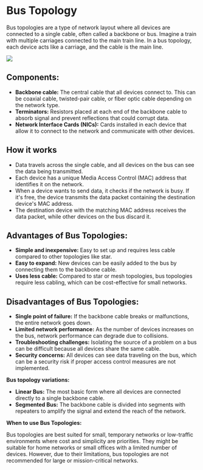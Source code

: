 # Bus Topology
Bus topologies are a type of network layout where all devices are connected to a single cable, often called a backbone or bus. Imagine a train with multiple carriages connected to the main train line. In a bus topology, each device acts like a carriage, and the cable is the main line.

![](https://cdn1.byjus.com/wp-content/uploads/2022/07/bus-topology.png)

## Components:
- **Backbone cable:** The central cable that all devices connect to. This can be coaxial cable, twisted-pair cable, or fiber optic cable depending on the network type.
- **Terminators:** Resistors placed at each end of the backbone cable to absorb signal and prevent reflections that could corrupt data.
- **Network Interface Cards (NICs):** Cards installed in each device that allow it to connect to the network and communicate with other devices.

## How it works
- Data travels across the single cable, and all devices on the bus can see the data being transmitted.
- Each device has a unique Media Access Control (MAC) address that identifies it on the network.
- When a device wants to send data, it checks if the network is busy. If it's free, the device transmits the data packet containing the destination device's MAC address.
- The destination device with the matching MAC address receives the data packet, while other devices on the bus discard it.

## Advantages of Bus Topologies:
- **Simple and inexpensive:** Easy to set up and requires less cable compared to other topologies like star.
- **Easy to expand:** New devices can be easily added to the bus by connecting them to the backbone cable.
- **Uses less cable:** Compared to star or mesh topologies, bus topologies require less cabling, which can be cost-effective for small networks.

## Disadvantages of Bus Topologies:
- **Single point of failure:** If the backbone cable breaks or malfunctions, the entire network goes down.
- **Limited network performance:** As the number of devices increases on the bus, network performance can degrade due to collisions.
- **Troubleshooting challenges:** Isolating the source of a problem on a bus can be difficult because all devices share the same cable.
- **Security concerns:** All devices can see data traveling on the bus, which can be a security risk if proper access control measures are not implemented.

**Bus topology variations:**

- **Linear Bus:** The most basic form where all devices are connected directly to a single backbone cable.
- **Segmented Bus:** The backbone cable is divided into segments with repeaters to amplify the signal and extend the reach of the network.

**When to use Bus Topologies:**

Bus topologies are best suited for small, temporary networks or low-traffic environments where cost and simplicity are priorities. They might be suitable for home networks or small offices with a limited number of devices. However, due to their limitations, bus topologies are not recommended for large or mission-critical networks.